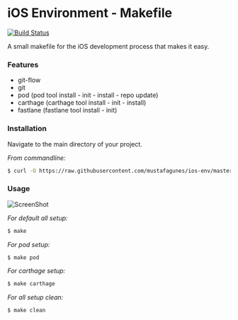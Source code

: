 # iOS Environment - Makefile

[![Build Status](https://travis-ci.org/joemccann/dillinger.svg?branch=master)](https://travis-ci.org/joemccann/dillinger)

A small makefile for the iOS development process that makes it easy.

### Features
  - git-flow
  - git
  - pod (pod tool install - init - install - repo update)
  - carthage (carthage tool install - init - install)
  - fastlane (fastlane tool install - init)


### Installation
Navigate to the main directory of your project.

*From commandline:*
```sh
$ curl -O https://raw.githubusercontent.com/mustafagunes/ios-env/master/Makefile
```

### Usage

![ScreenShot](https://github.com/mustafagunes/ios-env/blob/master/resource/ss.gif)

*For default all setup:*
```sh
$ make
```

*For pod setup:*
```sh
$ make pod
```

*For carthage setup:*
```sh
$ make carthage
```

*For all setup clean:*
```sh
$ make clean
```
